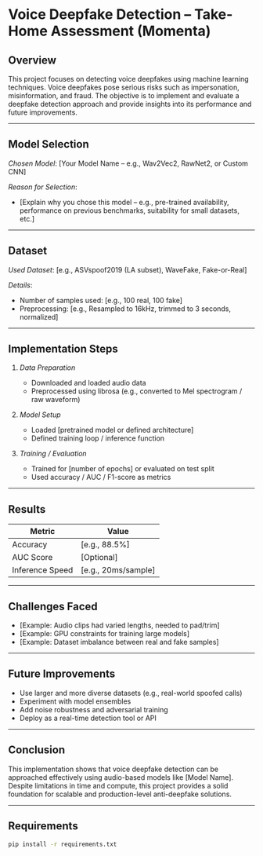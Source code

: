 # Voice Deepfake Detection – Take-Home Assessment (Momenta)

## Overview

This project focuses on detecting voice deepfakes using machine learning techniques. Voice deepfakes pose serious risks such as impersonation, misinformation, and fraud. The objective is to implement and evaluate a deepfake detection approach and provide insights into its performance and future improvements.

---

## Model Selection

*Chosen Model*: [Your Model Name – e.g., Wav2Vec2, RawNet2, or Custom CNN]

*Reason for Selection*:
- [Explain why you chose this model – e.g., pre-trained availability, performance on previous benchmarks, suitability for small datasets, etc.]

---

## Dataset

*Used Dataset*: [e.g., ASVspoof2019 (LA subset), WaveFake, Fake-or-Real]

*Details*:
- Number of samples used: [e.g., 100 real, 100 fake]
- Preprocessing: [e.g., Resampled to 16kHz, trimmed to 3 seconds, normalized]

---

## Implementation Steps

1. *Data Preparation*
   - Downloaded and loaded audio data
   - Preprocessed using librosa (e.g., converted to Mel spectrogram / raw waveform)

2. *Model Setup*
   - Loaded [pretrained model or defined architecture]
   - Defined training loop / inference function

3. *Training / Evaluation*
   - Trained for [number of epochs] or evaluated on test split
   - Used accuracy / AUC / F1-score as metrics

---

## Results

| Metric     | Value         |
|------------|---------------|
| Accuracy   | [e.g., 88.5%] |
| AUC Score  | [Optional]    |
| Inference Speed | [e.g., 20ms/sample] |

---

## Challenges Faced

- [Example: Audio clips had varied lengths, needed to pad/trim]
- [Example: GPU constraints for training large models]
- [Example: Dataset imbalance between real and fake samples]

---

## Future Improvements

- Use larger and more diverse datasets (e.g., real-world spoofed calls)
- Experiment with model ensembles
- Add noise robustness and adversarial training
- Deploy as a real-time detection tool or API

---

## Conclusion

This implementation shows that voice deepfake detection can be approached effectively using audio-based models like [Model Name]. Despite limitations in time and compute, this project provides a solid foundation for scalable and production-level anti-deepfake solutions.

---

## Requirements

```bash
pip install -r requirements.txt
